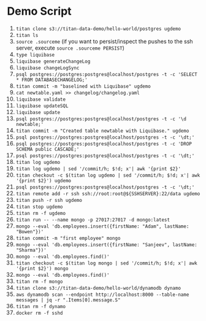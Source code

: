 # Demo Script

1. `titan clone s3://titan-data-demo/hello-world/postgres ugdemo`
2. `titan ls`
3. `source .sourceme` (if you want to persist/inspect the pushes to the ssh server, execute `source .sourceme PERSIST`)
4. `type liquibase`
5. `liquibase generateChangeLog`
6. `liquibase changeLogSync`
7. `psql postgres://postgres:postgres@localhost/postgres -t -c 'SELECT * FROM DATABASECHANGELOG;'`
8. `titan commit -m "baselined with Liquibase" ugdemo`
9. `cat newtable.yaml >> changelog/changelog.yaml`
10. `liquibase validate`
11. `liquibase updateSQL`
12. `liquibase update`
13. `psql postgres://postgres:postgres@localhost/postgres -t -c '\d newtable;'`
14. `titan commit -m "Created table newtable with Liquibase." ugdemo`
15. `psql postgres://postgres:postgres@localhost/postgres -t -c '\dt;'`
16. `psql postgres://postgres:postgres@localhost/postgres -t -c 'DROP SCHEMA public CASCADE;'`
17. `psql postgres://postgres:postgres@localhost/postgres -t -c '\dt;'`
18. `titan log ugdemo`
19. `titan log ugdemo | sed '/commit/h; $!d; x'| awk '{print $2}'`
20. `titan checkout -c $(titan log ugdemo | sed '/commit/h; $!d; x'| awk '{print $2}') ugdemo`
21. `psql postgres://postgres:postgres@localhost/postgres -t -c '\dt;'`
22. `titan remote add -r ssh ssh://root:root@${SSHSERVER}:22/data ugdemo`
23. `titan push -r ssh ugdemo`
24. `titan stop ugdemo`
25. `titan rm -f ugdemo`
26. `titan run -- --name mongo -p 27017:27017 -d mongo:latest`
27. `mongo --eval 'db.employees.insert({firstName: "Adam", lastName: "Bowen"})'`
28. `titan commit -m "first employee" mongo`
29. `mongo --eval 'db.employees.insert({firstName: "Sanjeev", lastName: "Sharma"})'`
30. `mongo --eval 'db.employees.find()'`
31. `titan checkout -c $(titan log mongo | sed '/commit/h; $!d; x'| awk '{print $2}') mongo`
32. `mongo --eval 'db.employees.find()'`
33. `titan rm -f mongo`
34. `titan clone s3://titan-data-demo/hello-world/dynamodb dynamo`
35. `aws dynamodb scan --endpoint http://localhost:8000 --table-name messages | jq -r ".Items[0].message.S"`
36. `titan rm -f dynamo`
37. `docker rm -f sshd`